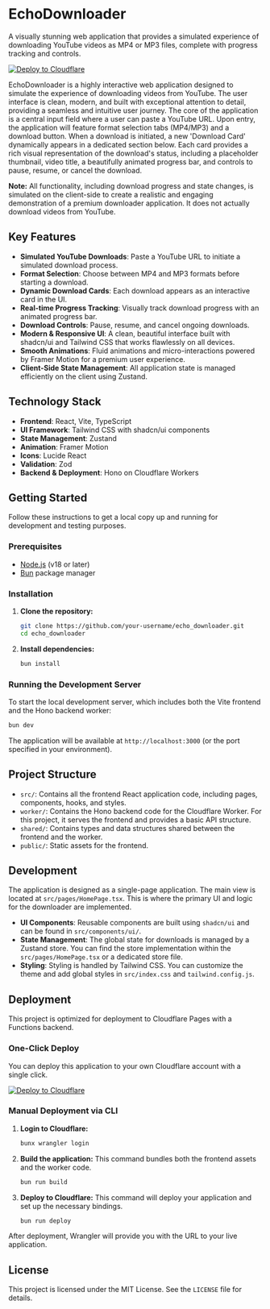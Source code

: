 # EchoDownloader

A visually stunning web application that provides a simulated experience of downloading YouTube videos as MP4 or MP3 files, complete with progress tracking and controls.

[![Deploy to Cloudflare](https://deploy.workers.cloudflare.com/button)](https://deploy.workers.cloudflare.com/?url=https://github.com/sagarrakshe/echodownloader)

EchoDownloader is a highly interactive web application designed to simulate the experience of downloading videos from YouTube. The user interface is clean, modern, and built with exceptional attention to detail, providing a seamless and intuitive user journey. The core of the application is a central input field where a user can paste a YouTube URL. Upon entry, the application will feature format selection tabs (MP4/MP3) and a download button. When a download is initiated, a new 'Download Card' dynamically appears in a dedicated section below. Each card provides a rich visual representation of the download's status, including a placeholder thumbnail, video title, a beautifully animated progress bar, and controls to pause, resume, or cancel the download.

**Note:** All functionality, including download progress and state changes, is simulated on the client-side to create a realistic and engaging demonstration of a premium downloader application. It does not actually download videos from YouTube.

## Key Features

- **Simulated YouTube Downloads**: Paste a YouTube URL to initiate a simulated download process.
- **Format Selection**: Choose between MP4 and MP3 formats before starting a download.
- **Dynamic Download Cards**: Each download appears as an interactive card in the UI.
- **Real-time Progress Tracking**: Visually track download progress with an animated progress bar.
- **Download Controls**: Pause, resume, and cancel ongoing downloads.
- **Modern & Responsive UI**: A clean, beautiful interface built with shadcn/ui and Tailwind CSS that works flawlessly on all devices.
- **Smooth Animations**: Fluid animations and micro-interactions powered by Framer Motion for a premium user experience.
- **Client-Side State Management**: All application state is managed efficiently on the client using Zustand.

## Technology Stack

- **Frontend**: React, Vite, TypeScript
- **UI Framework**: Tailwind CSS with shadcn/ui components
- **State Management**: Zustand
- **Animation**: Framer Motion
- **Icons**: Lucide React
- **Validation**: Zod
- **Backend & Deployment**: Hono on Cloudflare Workers

## Getting Started

Follow these instructions to get a local copy up and running for development and testing purposes.

### Prerequisites

- [Node.js](https://nodejs.org/) (v18 or later)
- [Bun](https://bun.sh/) package manager

### Installation

1.  **Clone the repository:**
    ```sh
    git clone https://github.com/your-username/echo_downloader.git
    cd echo_downloader
    ```

2.  **Install dependencies:**
    ```sh
    bun install
    ```

### Running the Development Server

To start the local development server, which includes both the Vite frontend and the Hono backend worker:

```sh
bun dev
```

The application will be available at `http://localhost:3000` (or the port specified in your environment).

## Project Structure

-   `src/`: Contains all the frontend React application code, including pages, components, hooks, and styles.
-   `worker/`: Contains the Hono backend code for the Cloudflare Worker. For this project, it serves the frontend and provides a basic API structure.
-   `shared/`: Contains types and data structures shared between the frontend and the worker.
-   `public/`: Static assets for the frontend.

## Development

The application is designed as a single-page application. The main view is located at `src/pages/HomePage.tsx`. This is where the primary UI and logic for the downloader are implemented.

-   **UI Components**: Reusable components are built using `shadcn/ui` and can be found in `src/components/ui/`.
-   **State Management**: The global state for downloads is managed by a Zustand store. You can find the store implementation within the `src/pages/HomePage.tsx` or a dedicated store file.
-   **Styling**: Styling is handled by Tailwind CSS. You can customize the theme and add global styles in `src/index.css` and `tailwind.config.js`.

## Deployment

This project is optimized for deployment to Cloudflare Pages with a Functions backend.

### One-Click Deploy

You can deploy this application to your own Cloudflare account with a single click.

[![Deploy to Cloudflare](https://deploy.workers.cloudflare.com/button)](https://deploy.workers.cloudflare.com/?url=https://github.com/sagarrakshe/echodownloader)

### Manual Deployment via CLI

1.  **Login to Cloudflare:**
    ```sh
    bunx wrangler login
    ```

2.  **Build the application:**
    This command bundles both the frontend assets and the worker code.
    ```sh
    bun run build
    ```

3.  **Deploy to Cloudflare:**
    This command will deploy your application and set up the necessary bindings.
    ```sh
    bun run deploy
    ```

After deployment, Wrangler will provide you with the URL to your live application.

## License

This project is licensed under the MIT License. See the `LICENSE` file for details.